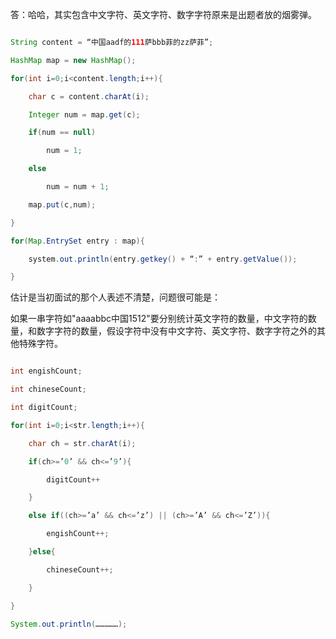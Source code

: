 答：哈哈，其实包含中文字符、英文字符、数字字符原来是出题者放的烟雾弹。
```java  
String content = “中国aadf的111萨bbb菲的zz萨菲”;
HashMap map = new HashMap();
for(int i=0;i<content.length;i++){
	char c = content.charAt(i);
	Integer num = map.get(c);
	if(num == null)
		num = 1;
	else
		num = num + 1;
	map.put(c,num);
} 
for(Map.EntrySet entry : map){
	system.out.println(entry.getkey() + “:” + entry.getValue());
}
```
估计是当初面试的那个人表述不清楚，问题很可能是：
如果一串字符如"aaaabbc中国1512"要分别统计英文字符的数量，中文字符的数量，和数字字符的数量，假设字符中没有中文字符、英文字符、数字字符之外的其他特殊字符。
```java  
int engishCount;
int chineseCount;
int digitCount;
for(int i=0;i<str.length;i++){
	char ch = str.charAt(i);
	if(ch>=’0’ && ch<=’9’){
		digitCount++
	}
	else if((ch>=’a’ && ch<=’z’) || (ch>=’A’ && ch<=’Z’)){
		engishCount++;
	}else{
		chineseCount++;
	}
}
System.out.println(……………);
```